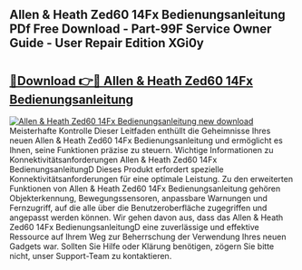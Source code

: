 ## Allen & Heath Zed60 14Fx Bedienungsanleitung PDf Free Download - Part-99F Service Owner Guide - User Repair Edition XGi0y

# <h2><a href="http://df5kb6a.blite.top/?on=Allen+%26+Heath+Zed60+14Fx+Bedienungsanleitung">🔗Download 👉🔴 Allen & Heath Zed60 14Fx Bedienungsanleitung</a></h2>

[![Allen & Heath Zed60 14Fx Bedienungsanleitung new download](https://i.imgur.com/lujVjoI.png)](http://df5kb6a.blite.top/?on=Allen+%26+Heath+Zed60+14Fx+Bedienungsanleitung)
Meisterhafte Kontrolle Dieser Leitfaden enthüllt die Geheimnisse Ihres neuen Allen & Heath Zed60 14Fx Bedienungsanleitung und ermöglicht es Ihnen, seine Funktionen präzise zu steuern. Wichtige Informationen zu Konnektivitätsanforderungen Allen & Heath Zed60 14Fx BedienungsanleitungD Dieses Produkt erfordert spezielle Konnektivitätsanforderungen für eine optimale Leistung. Zu den erweiterten Funktionen von Allen & Heath Zed60 14Fx Bedienungsanleitung gehören Objekterkennung, Bewegungssensoren, anpassbare Warnungen und Fernzugriff, auf die alle über die Benutzeroberfläche zugegriffen und angepasst werden können. Wir gehen davon aus, dass das Allen & Heath Zed60 14Fx BedienungsanleitungD eine zuverlässige und effektive Ressource auf Ihrem Weg zur Beherrschung der Verwendung Ihres neuen Gadgets war. Sollten Sie Hilfe oder Klärung benötigen, zögern Sie bitte nicht, unser Support-Team zu kontaktieren.
